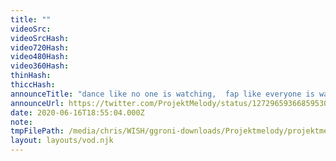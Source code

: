 ```yaml
---
title: ""
videoSrc: 
videoSrcHash: 
video720Hash: 
video480Hash: 
video360Hash: 
thinHash: 
thiccHash: 
announceTitle: "dance like no one is watching,  fap like everyone is watching (because they are) "
announceUrl: https://twitter.com/ProjektMelody/status/1272965936685953024
date: 2020-06-16T18:55:04.000Z
note: 
tmpFilePath: /media/chris/WISH/ggroni-downloads/Projektmelody/projektmelody_2020-06-16_18-52-43.mkv
layout: layouts/vod.njk
---
```

